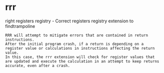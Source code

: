 # rrr
right registers registry - Correct registers registry extension to findtrampoline

    RRR will attempt to mitigate errors that are contained in return instructions.
	After the initial program crash, if a return is depending on a register value or calculations in instructions affecting the return value. 
	In this case, the rrr extension will check for register values that are updated and execute the calculation in an attempt to keep returns accurate, even after a crash.